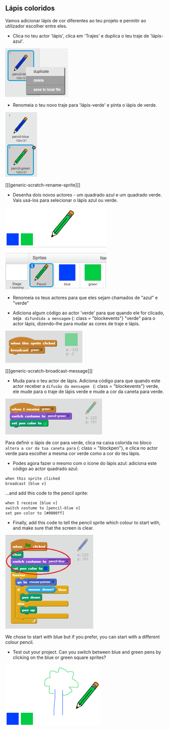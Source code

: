 ## Lápis coloridos

Vamos adicionar lápis de cor diferentes ao teu projeto e permitir ao utilizador escolher entre eles.

+ Clica no teu actor 'lápis', clica em 'Trajes' e duplica o teu traje de 'lápis-azul'.

![screenshot](images/paint-blue-duplicate.png)

+ Renomeia o teu novo traje para 'lápis-verde' e pinta o lápis de verde.

![screenshot](images/paint-pencil-green.png)

[[[generic-scratch-rename-sprite]]]

+ Desenha dois novos actores - um quadrado azul e um quadrado verde. Vais usá-los para selecionar o lápis azul ou verde.

![screenshot](images/paint-selectors.png)

+ Renomeia os teus actores para que eles sejam chamados de "azul" e "verde"

+ Adiciona algum código ao actor 'verde' para que quando ele for clicado, seja ` difundida a mensagem` {: class = "blockevents"} "verde" para o actor lápis, dizendo-lhe para mudar as cores de traje e lápis.

![Difundir verde](images/paint-broadcast-green.png)

[[[generic-scratch-broadcast-message]]]

+ Muda para o teu actor de lápis. Adiciona código para que quando este actor receber a `difusão da mensagem ` {: class = "blockevents"} verde, ele mude para o traje de lápis verde e mude a cor da caneta para verde.

![Difundir verde](images/broadcast-green.png)

Para definir o lápis de cor para verde, clica na caixa colorida no bloco ` altera a cor da tua caneta para ` {: class = "blockpen"}, e clica no actor verde para escolher a mesma cor verde como a cor do teu lápis.

+ Podes agora fazer o mesmo com o ícone do lápis azul: adiciona este código ao actor quadrado azul:

```blocks
when this sprite clicked
broadcast [blue v]
```

...and add this code to the pencil sprite:

```blocks
when I receive [blue v]
switch costume to [pencil-blue v]
set pen color to [#0000ff]
```

+ Finally, add this code to tell the pencil sprite which colour to start with, and make sure that the screen is clear.

![Start pencil](images/start-pencil.png)

We chose to start with blue but if you prefer, you can start with a different colour pencil.

+ Test out your project. Can you switch between blue and green pens by clicking on the blue or green square sprites?

![screenshot](images/paint-pens-test.png)